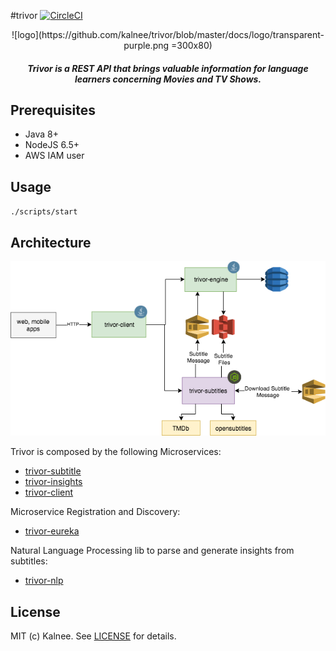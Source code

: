 #trivor [![CircleCI](https://circleci.com/gh/kalnee/trivor.svg?style=svg)](https://circleci.com/gh/kalnee/trivor)

<p align="center">
![logo](https://github.com/kalnee/trivor/blob/master/docs/logo/transparent-purple.png =300x80)
</p>

<h5 align="center">Trivor is a REST API that brings valuable information for language learners concerning Movies and TV Shows.</h5>

## Prerequisites

- Java 8+
- NodeJS 6.5+
- AWS IAM user

## Usage

`./scripts/start`

## Architecture

![diagram](https://github.com/kalnee/trivor/blob/master/docs/architecture/architecture-diagram.png?raw=true)

Trivor is composed by the following Microservices:

- [trivor-subtitle](https://github.com/kalnee/trivor/tree/master/trivor-subtitles)
- [trivor-insights](https://github.com/kalnee/trivor/tree/master/trivor-insights)
- [trivor-client](https://github.com/kalnee/trivor/tree/master/trivor-client)

Microservice Registration and Discovery:

- [trivor-eureka](https://github.com/kalnee/trivor/blob/master/trivor-eureka)

Natural Language Processing lib to parse and generate insights from subtitles:

- [trivor-nlp](https://github.com/kalnee/trivor/blob/master/trivor-nlp)

## License

MIT (c) Kalnee. See [LICENSE](https://github.com/kalnee/trivor/blob/master/LICENSE.md) for details.
